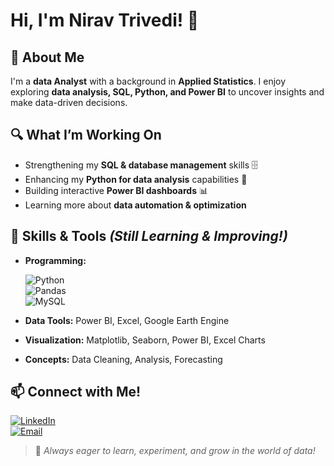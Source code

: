 # Hi, I'm Nirav Trivedi! 👋  

## 🚀 About Me  
I'm a **data Analyst** with a background in **Applied Statistics**. I enjoy exploring **data analysis, SQL, Python, and Power BI** to uncover insights and make data-driven decisions.   

## 🔍 What I’m Working On  
- Strengthening my **SQL & database management** skills 🗄️  
- Enhancing my **Python for data analysis** capabilities 🐍  
- Building interactive **Power BI dashboards** 📊  
- Learning more about **data automation & optimization**  

## 🌟 Skills & Tools *(Still Learning & Improving!)*  
- **Programming:**
  
   ![Python](https://img.shields.io/badge/Python-3776AB?style=for-the-badge&logo=python&logoColor=white)  
  ![Pandas](https://img.shields.io/badge/Pandas-150458?style=for-the-badge&logo=pandas&logoColor=white)  
  ![MySQL](https://img.shields.io/badge/MySQL-005C84?style=for-the-badge&logo=mysql&logoColor=white)
- **Data Tools:** Power BI, Excel, Google Earth Engine  
- **Visualization:** Matplotlib, Seaborn, Power BI, Excel Charts  
- **Concepts:** Data Cleaning, Analysis, Forecasting  

## 📫 Connect with Me!  
[![LinkedIn](https://img.shields.io/badge/LinkedIn-Connect-blue?style=for-the-badge&logo=linkedin)](https://www.linkedin.com/in/trivedi-nirav-a1760424b/)  
[![Email](https://img.shields.io/badge/Email-Contact-red?style=for-the-badge&logo=gmail)](mailto:niravtrivedi069@gmail.com)  

> 🚀 *Always eager to learn, experiment, and grow in the world of data!*  
